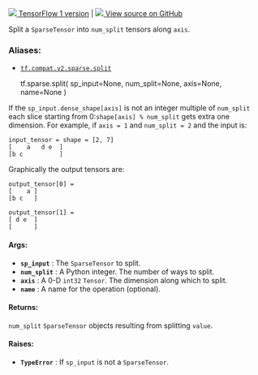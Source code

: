 [ ![](https://tensorflow.google.cn/images/tf_logo_32px.png) TensorFlow 1
version](/versions/r1.15/api_docs/python/tf/sparse/split) |  [
![](https://tensorflow.google.cn/images/GitHub-Mark-32px.png) View source on
GitHub
](https://github.com/tensorflow/tensorflow/blob/r2.0/tensorflow/python/ops/sparse_ops.py#L899-L941)  
  
  
Split a `SparseTensor` into `num_split` tensors along `axis`.

### Aliases:

  * [`tf.compat.v2.sparse.split`](/api_docs/python/tf/sparse/split)

    
    
    tf.sparse.split(
        sp_input=None,
        num_split=None,
        axis=None,
        name=None
    )
    

If the `sp_input.dense_shape[axis]` is not an integer multiple of `num_split`
each slice starting from 0:`shape[axis] % num_split` gets extra one dimension.
For example, if `axis = 1` and `num_split = 2` and the input is:

    
    
    input_tensor = shape = [2, 7]
    [    a   d e  ]
    [b c          ]
    

Graphically the output tensors are:

    
    
    output_tensor[0] =
    [    a ]
    [b c   ]
    
    output_tensor[1] =
    [ d e  ]
    [      ]
    

#### Args:

  * **`sp_input`** : The `SparseTensor` to split.
  * **`num_split`** : A Python integer. The number of ways to split.
  * **`axis`** : A 0-D `int32` `Tensor`. The dimension along which to split.
  * **`name`** : A name for the operation (optional).

#### Returns:

`num_split` `SparseTensor` objects resulting from splitting `value`.

#### Raises:

  * **`TypeError`** : If `sp_input` is not a `SparseTensor`.


